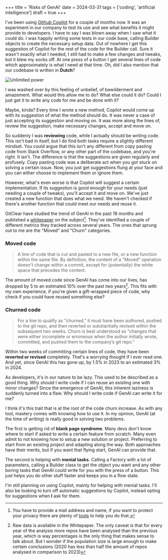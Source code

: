 +++
title = 'Risks of GenAI'
date = 2024-03-31
tags = ['coding', 'artificial intelligence']
draft = true
+++

I've been using [Github Copilot](https://github.com/features/copilot) for a couple of months now. It was an experiment in our company to test its use and see what benefits it might provide to developers. I have to say I was blown away when I saw what it could do. I was happily writing some tests in our code base, calling Builder objects to create the necessary setup data. Out of nowhere I get this suggestion of Copilot for the rest of the code for the Builder call. Sure it wasn't exactly what I needed, I still had to make a few changes and tweaks, but it blew my socks off. At one press of a button I get several lines of code which approximately is what I need at that time. Oh, did I also mention that our codebase is written in **Dutch**? 

![Unlimited power](/img/blog/2024/3/risks-of-genai/unlimited-power.jpg#center "Unlimited power")

I was washed over by this feeling of unbelief, of bewilderment and amazement. What would this allow me to do? What else could it do? Could I just get it to write any code for me and be done with it? 

Maybe, kinda? Every time I wrote a new method, Copilot would come up with its suggestion of what the method should do. It was never a case of just accepting its suggestion and moving on. It was more along the lines of, review the suggestion, make necessary changes, accept and move on.

So suddenly I was **reviewing** code, while I actually should be writing code. This isn't bad in itself, but I do find both tasks require a slightly different mindset. You could argue that this isn't any different from copy pasting code from Stack Overflow, or any other part of the codebase, and you're right. It isn't. The difference is that the suggestions are given regularly and profusely. Copy pasting code was a deliberate act when you got stuck on solving a certain issue. Now, you just get suggestions flung at your face and you can either choose to implement them or ignore them.

However, what's even worse is that Copilot will suggest a certain implementation. If its suggestion is good enough for your needs (just needing a couple of tweaks), you'll accept it and move on. We've just created a new function that does what we need. We haven't checked if there's another function that could meet our needs and reuse it. 

GitClear have studied the trend of GenAI in the past 18 months and published a [whitepaper](https://www.gitclear.com/coding_on_copilot_data_shows_ais_downward_pressure_on_code_quality) on the subject[^1]. They've identified a couple of different metrics they tracked across several years. The ones that sprung out to me are the "Moved" and "Churn" categories. 

### Moved code

>A line of code that is cut and pasted to a new file, or a new function within the same file. By definition, the content of a "Moved" operation doesn't change within a commit, except for (potentially) the white space that precedes the content.

The amount of moved code since GenAI has come into our lives, has dropped by 5 to an estimated 10% over the past two years[^2]. This fits with my own experience, if you're given a gift-wrapped piece of code, why check if you could have reused something else?

### Churned code

>For a line to qualify as "churned," it must have been authored, pushed to the git repo, and then reverted or substantially revised within the subsequent two weeks. Churn is best understood as "changes that were either incomplete or erroneous when the author initially wrote, committed, and pushed them to the company’s git repo."

Within two weeks of committing certain lines of code, they have been **reverted or revised** completely. That's a worrying thought if I ever read one. And yet, since GenAI this has gone up, by 1.5% in 2023 to an estimated 3% in 2024.

As developers, it's in our nature to be lazy. This used to be described as a good thing. Why should I write code if I can reuse an existing one with minor changes? Since the emergence of GenAI, this inherent laziness is suddenly turned into a flaw. Why should I write code if GenAI can write it for me?

I think it's this trait that is at the root of the code churn increase. As with any tool, mastery comes with knowing how to use it. In my opinion, GenAI (at the time of writing) is really good in solving two problems.

The first is getting rid of **blank page syndrome**. Many devs don't know where to start if asked to write a certain feature from scratch. Many even admit to not knowing how to setup a new solution or project. Preferring to start from an existing project and adapting along the way. Both approaches have their merits, but if you want that flying start, GenAI can provide that.

The second is helping with **menial tasks**. Calling a Factory with a lot of parameters, calling a Builder class to get the object you want and any other boring tasks that GenAI could write for you with the press of a button. This just helps you do other stuff faster and keeps you in a flow state.

I'm still planning on using Copilot, mainly for helping with menial tasks. I'll also be looking to turn off automatic suggestions by Copilot, instead opting for suggestions when **I** ask for them.

[^1]: You have to provide a mail address and name, if you want to protect your privacy there are plenty of [tools](https://temp-mail.org/) to help you do that.
[^2]: Raw data is available in the Whitepaper. The only caveat is that for every year of the analysis more repos have been analysed than the previous year, which is way percentages is the only thing that makes sense to talk about. But I wonder if the population size is large enough to make certain conclusions (2020 has less than half the amount of repos analysed in comparison to 2023)